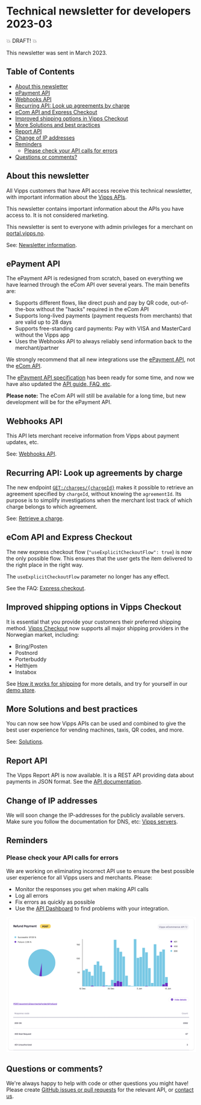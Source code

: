 <!-- START_METADATA
---
title: Technical newsletter for developers 2023-02
sidebar_label: 2023-03
sidebar_position: 66
pagination_next: null
pagination_prev: null
draft: true
---
END_METADATA -->

# Technical newsletter for developers 2023-03

💥 DRAFT! 💥

This newsletter was sent in March 2023.

<!-- START_COMMENT -->

## Table of Contents

* [About this newsletter](#about-this-newsletter)
* [ePayment API](#epayment-api)
* [Webhooks API](#webhooks-api)
* [Recurring API: Look up agreements by charge](#recurring-api-look-up-agreements-by-charge)
* [eCom API and Express Checkout](#ecom-api-and-express-checkout)
* [Improved shipping options in Vipps Checkout](#improved-shipping-options-in-vipps-checkout)
* [More Solutions and best practices](#more-solutions-and-best-practices)
* [Report API](#report-api)
* [Change of IP addresses](#change-of-ip-addresses)
* [Reminders](#reminders)
  * [Please check your API calls for errors](#please-check-your-api-calls-for-errors)
* [Questions or comments?](#questions-or-comments)

<!-- END_COMMENT -->

## About this newsletter

All Vipps customers that have API access receive this technical newsletter,
with important information about the
[Vipps APIs](https://developer.vippsmobilepay.com/docs/APIs).

This newsletter contains important information about the APIs you have
access to. It is not considered marketing.

This newsletter is sent to everyone with admin privileges for a merchant on
[portal.vipps.no](https://portal.vipps.no).

See:
[Newsletter information](https://developer.vippsmobilepay.com/docs/vipps-developers/newsletters).

## ePayment API

The ePayment API is redesigned from scratch, based on everything we have learned through the
eCom API over several years. The main benefits are:

* Supports different flows, like direct push and pay by QR code, out-of-the-box without the "hacks" required in the eCom API
* Supports long-lived payments (payment requests from merchants) that are valid up to 28 days
* Supports free-standing card payments: Pay with VISA and MasterCard without the Vipps app
* Uses the Webhooks API to always reliably send information back to the merchant/partner

We strongly recommend that all new integrations use the
[ePayment API](https://developer.vippsmobilepay.com/docs/APIs/epayment-api), not the
[eCom API](https://developer.vippsmobilepay.com/docs/APIs/ecom-api).

The
[ePayment API specification](https://developer.vippsmobilepay.com/api/epayment)
has been ready for some time, and now
we have also updated the
[API guide, FAQ, etc](https://developer.vippsmobilepay.com/docs/APIs/epayment-api).

**Please note:** The eCom API will still be available for a long time, but new development will
be for the ePayment API.

## Webhooks API

This API lets merchant receive information from Vipps about payment updates, etc.

See: [Webhooks API](https://developer.vippsmobilepay.com/docs/APIs/webhooks-api).

## Recurring API: Look up agreements by charge

The new endpoint
[`GET:/charges/{chargeId}`](https://developer.vippsmobilepay.com/api/recurring)
makes it possible to retrieve an agreement specified by `chargeId`,
without knowing the `agreementId`.
Its purpose is to simplify investigations when the merchant lost track of which
charge belongs to which agreement.

See: [Retrieve a charge](https://developer.vippsmobilepay.com/docs/APIs/recurring-api/vipps-recurring-api#retrieve-a-charge).

## eCom API and Express Checkout

The new express checkout flow (`"useExplicitCheckoutFlow": true`) is now the only possible flow.
This ensures that the user gets the item delivered to the right place in the right way.

The `useExplicitCheckoutFlow` parameter no longer has any effect.

See the FAQ:
[Express checkout](https://developer.vippsmobilepay.com/docs/APIs/ecom-api/vipps-ecom-api-faq#express-checkout).

## Improved shipping options in Vipps Checkout

It is essential that you provide your customers their preferred shipping method.
[Vipps Checkout](https://developer.vippsmobilepay.com/docs/APIs/checkout-api)
now supports all major shipping providers in the Norwegian market, including:

* Bring/Posten
* Postnord
* Porterbuddy
* Helthjem
* Instabox

See
[How it works for shipping](https://developer.vippsmobilepay.com/docs/APIs/checkout-api/vipps-checkout-how-it-works-shipping)
for more details, and try for yourself in our
[demo store](https://demo.vipps.no/vipps-checkout-1/full).

## More Solutions and best practices

You can now see how Vipps APIs can be used and combined to give the best
user experience for vending machines, taxis, QR codes, and more.

See: [Solutions](https://developer.vippsmobilepay.com/docs/vipps-solutions).

## Report API

The Vipps Report API is now available. It is a REST API providing data about
payments in JSON format. See the
[API documentation](https://developer.vippsmobilepay.com/docs/APIs/report-api).

## Change of IP addresses

We will soon change the IP-addresses for the publicly available servers.
Make sure you follow the documentation for DNS, etc:
[Vipps servers](https://developer.vippsmobilepay.com/docs/vipps-developers/developer-resources/servers).

## Reminders

### Please check your API calls for errors

We are working on eliminating incorrect API use to ensure the best possible user
experience for all Vipps users and merchants. Please:

* Monitor the responses you get when making API calls
* Log all errors
* Fix errors as quickly as possible
* Use the
  [API Dashboard](../developer-resources/api-dashboard.md)
  to find problems with your integration.

![API Dashboard example](images/2021-02-api-dashboard-example.png)

## Questions or comments?

We're always happy to help with code or other questions you might have!
Please create [GitHub issues or pull requests](https://github.com/vippsas)
for the relevant API,
or [contact us](https://developer.vippsmobilepay.com/docs/vipps-developers/contact).
